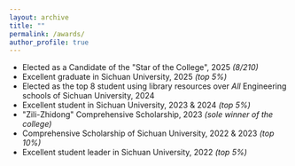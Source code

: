 ```yaml
---
layout: archive
title: ""
permalink: /awards/
author_profile: true
---
```



* Elected as a Candidate of the "Star of the College", 2025 *(8/210)*
* Excellent graduate in Sichuan University, 2025 *(top 5%)*
* Elected as the top 8 student using library resources over *All* Engineering schools of Sichuan University, 2024
* Excellent student in Sichuan University, 2023 & 2024 *(top 5%)*
* "Zili-Zhidong" Comprehensive Scholarship, 2023 *(sole winner of the college)*
* Comprehensive Scholarship of Sichuan University, 2022 & 2023 *(top 10%)*
* Excellent student leader in Sichuan University, 2022 *(top 5%)*





 
